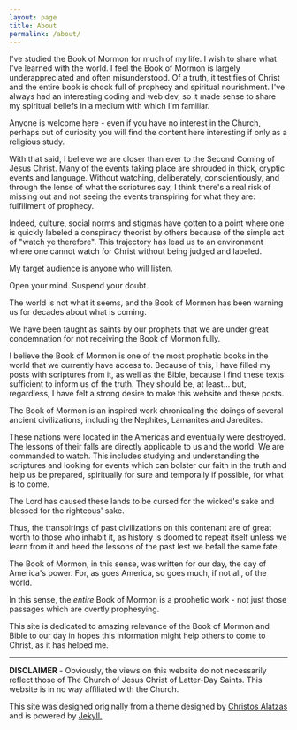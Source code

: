 ```yaml
---
layout: page
title: About
permalink: /about/
---
```


I've studied the Book of Mormon for much of my life. I wish to share what I've learned with the world. I feel the Book of Mormon is largely underappreciated and often misunderstood. Of a truth, it testifies of Christ and the entire book is chock full of prophecy and spiritual nourishment. I've always had an interesting coding and web dev, so it made sense to share my spiritual beliefs in a medium with which I'm familiar.

Anyone is welcome here - even if you have no interest in the Church, perhaps out of curiosity you will find the content here interesting if only as a religious study.

With that said, I believe we are closer than ever to the Second Coming of Jesus Christ. Many of the events taking place are shrouded in thick, cryptic events and language. Without watching, deliberately, conscientiously, and through the lense of what the scriptures say, I think there's a real risk of missing out and not seeing the events transpiring for what they are: fulfillment of prophecy.

Indeed, culture, social norms and stigmas have gotten to a point where one is quickly labeled a conspiracy theorist by others because of the simple act of "watch ye therefore". This trajectory has lead us to an environment where one cannot watch for Christ without being judged and labeled.

My target audience is anyone who will listen.

Open your mind. Suspend your doubt.

The world is not what it seems, and the Book of Mormon has been warning us for decades about what is coming.

We have been taught as saints by our prophets that we are under great condemnation for not receiving the Book of Mormon fully.

I believe the Book of Mormon is one of the most prophetic books in the world that we currently have access to. Because of this, I have filled my posts with scriptures from it, as well as the Bible, because I find these texts sufficient to inform us of the truth. They should be, at least... but, regardless, I have felt a strong desire to make this website and these posts.

The Book of Mormon is an inspired work chronicaling the doings of several ancient civilizations, including the Nephites, Lamanites and Jaredites.

These nations were located in the Americas and eventually were destroyed. The lessons of their falls are directly applicable to us and the world. We are commanded to watch. This includes studying and understanding the scriptures and looking for events which can bolster our faith in the truth and help us be prepared, spiritually for sure and temporally if possible, for what is to come.

The Lord has caused these lands to be cursed for the wicked's sake and blessed for the righteous' sake.

Thus, the transpirings of past civilizations on this contenant are of great worth to those who inhabit it, as history is doomed to repeat itself unless we learn from it and heed the lessons of the past lest we befall the same fate.

The Book of Mormon, in this sense, was written for our day, the day of America's power. For, as goes America, so goes much, if not all, of the world.

In this sense, the *entire* Book of Mormon is a prophetic work - not just those passages which are overtly prophesying.

This site is dedicated to amazing relevance of the Book of Mormon and Bible to our day in hopes this information might help others to come to Christ, as it has helped me.

---

**DISCLAIMER** - Obviously, the views on this website do not necessarily reflect those of The Church of Jesus Christ of Latter-Day Saints. This website is in no way affiliated with the Church.

<p>This site was designed originally from a theme designed by <a href="https://twitter.com/chalatz" title="Christos Alatzas twitter page">Christos Alatzas</a> and is powered by <a href="http://www.jekyllrb.com" target="_blank">Jekyll.</a></p>